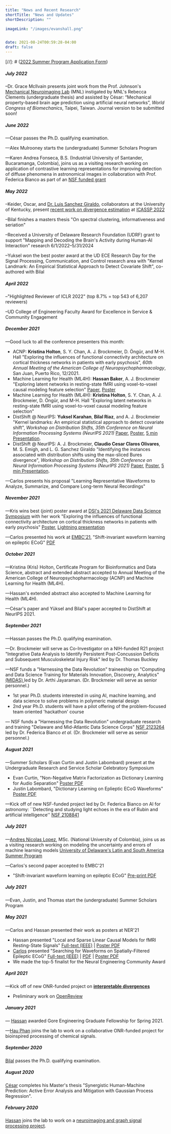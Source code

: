 ```yaml
---
title: "News and Recent Research"
shortTitle: "News and Updates"
shortDescription: ""

imageLink: "/images/evanshall.png"


date: 2021-08-24T00:59:28-04:00
draft: false
---
```



[//]: # ([2022 Summer Program Application Form](https://forms.gle/V88AeEDrZgkk2R488))


##### July 2022
–Dr. Grace McIlvain presents joint work from the Prof. Johnson's [Mechanical Neuroimaging Lab](https://mechneurolab.squarespace.com/) (MNL) instigated by MNL's  Rebecca Clements (undergraduate thesis) and assisted by César:  “Mechanical property-based brain age prediction using artificial neural networks”, _World Congress of Biomechanics_, Taipei, Taiwan. Journal version to be submitted soon!
 
##### June 2022
—César passes the Ph.D. qualifying examination.

—Alex Mulrooney starts the (undergraduate) Summer Scholars Program

—Karen Andrea Fonseca, B.S. (Industrial University of Santander, Bucaramanga, Colombia), joins us as a visiting research working on application of contrastive learning representations for improving detection of diffuse phenomena in astronomical images in collaboration with Prof. Federica Bianco as part of an [NSF funded grant](https://www.nsf.gov/awardsearch/showAward?AWD_ID=2108841) 

##### May 2022
–Keider, Oscar, and [Dr. Luis Sanchez Giraldo](https://www.engr.uky.edu/directory/luis-sanchez-giraldo), collaborators at the University of Kentucky, present [recent work on divergence estimation](https://arxiv.org/pdf/2112.01583.pdf) at [ICASSP 2022](https://ieeexplore.ieee.org/document/9747350) 

–Bilal finishes a masters thesis "On spectral clustering, informativeness and seriation"

–Received a University of Delaware Research Foundation (UDRF) grant to support "Mapping and Decoding the Brain's Activity during Human-AI Interaction" research 6/1/2022–5/31/2024

–Yuksel won the best poster award at the UD ECE Research Day for the Signal Processing, Communication, and Control research area with "Kernel Landmark: An Empirical Statistical Approach to Detect Covariate Shift", co-authored with Bilal 

##### April 2022
–"Highlighted Reviewer of ICLR 2022" (top 8.7% = top 543 of 6,207 reviewers) 

–UD College of Engineering Faculty Award for Excellence in Service & Community Engagement

##### December 2021
—Good luck to all the conference presenters this month: 
* ACNP: **Kristina Holton**, S. Y. Chan,  A. J. Brockmeier, D. Öngür, and M-H. Hall  "Exploring the influences of functional connectivity architecture on cortical thickness networks in patients with early psychosis", *60th Annual Meeting of the American College of Neuropsychopharmacology*, San Juan, Puerto Rico, 12/2021.
* Machine Learning for Health (ML4H): **Hassan Baker**, A. J. Brockmeier "Exploring latent networks in resting-state fMRI using voxel-to-voxel causal modeling feature selection" [Paper](https://arxiv.org/pdf/2111.07488.pdf), [Poster](/other/baker_poster_ML4H2021.pdf)
* Machine Learning for Health (ML4H): **Kristina Holton**, S. Y. Chan,  A. J. Brockmeier, D. Öngür, and M-H. Hall   "Exploring latent networks in resting-state fMRI using
voxel-to-voxel causal modeling feature selection"
* DistShift @ NeurIPS: **Yuksel Karahan**, **Bilal Riaz**, and A. J. Brockmeier "Kernel landmarks: An empirical statistical approach to detect covariate shift", *Workshop on Distribution Shifts, 35th Conference on Neural Information Processing Systems (NeurIPS 2021)* [Paper](https://openreview.net/pdf?id=Wu5hMMQ76OE), [Poster](/other/karahan_poster_distshift2021), [5 min Presentation](https://recorder-v3.slideslive.com/?share=56618&s=79a6864d-0cec-41ad-a152-09cceb1c6bf4).
*  DistShift @ NeurIPS: A. J. Brockmeier, **Claudio Cesar Claros Olivares**, M. S. Emigh, and  L. G. Sanchez Giraldo "Identifying the instances associated with distribution shifts using the max-sliced Bures divergence", *Workshop on Distribution Shifts, 35th Conference on Neural Information Processing Systems (NeurIPS 2021)* [Paper](https://openreview.net/pdf?id=y_s0M6OtyH_), [Poster](/other/brockmeier_poster_distshift2021), [5 min Presentation](https://recorder-v3.slideslive.com/?share=56676&s=b55c603d-1e31-4ab2-9cd7-440e5d05d64d).

—Carlos presents his proposal "Learning Representative Waveforms to Analyze, Summarize, and Compare Long-term Neural Recordings"
##### November 2021
—Kris wins best (joint) poster award at [DSI's 2021 Delaware Data Science Symposium](https://dsi.udel.edu/events/dsi-symposium-2021/)  with her work  "Exploring the influences of functional connectivity architecture on cortical thickness networks in patients with early psychosis" [Poster](https://dsi.udel.edu/files/formidable/45/kmholton.Poster-9fbc84.pdf),  [Lightning presentation](https://dsi.udel.edu/files/formidable/45/kmholton.dsi-8c51f8.mp4)

—Carlos presented his work at [EMBC'21](https://embc.embs.org/2021/), "Shift-invariant waveform learning on epileptic ECoG" [PDF](https://arxiv.org/abs/2108.03177.pdf) 

##### October 2021
—Kristina (Kris) Holton, Certificate Program for Bioinformatics and Data Science, abstract and extended abstract accepted to Annual Meeting of the American College of Neuropsychopharmacology (ACNP) and Machine Learning for Health (ML4H).

—Hassan's extended abstract also accepted to Machine Learning for Health (ML4H).

—César's paper and Yüksel and Bilal's paper accepted to DistShift at NeurIPS 2021. 

##### September 2021
—Hassan passes the Ph.D. qualifying examination.

—Dr. Brockmeier will serve as Co-Investigator on a NIH-funded R21 project  "Integrative Data Analysis to Identify Persistent Post-Concussion Deficits and Subsequent Musculoskeletal Injury Risk" led by Dr. Thomas Buckley

—NSF funds a "Harnessing the Data Revolution" traineeship on  "Computing and Data Science Training for Materials Innovation, Discovery, Analytics" [(MIDAS) ](https://sites.udel.edu/midas-nrt/) led by Dr. Arthi Jayaraman.  (Dr. Brockmeier will serve as senior personnel.)

* 1st year Ph.D. students interested in using AI, machine learning, and data science to solve problems in polymeric material design 
* 2nd year Ph.D. students will have a pilot offering of the problem-focused team oriented 'hackathon' course

 — NSF funds a "Harnessing the Data Revolution" undergraduate research and training "Delaware and Mid-Atlantic Data Science Corps" [NSF 2123264](https://www.nsf.gov/awardsearch/showAward?AWD_ID=2123264) led by Dr. Federica Bianco *et al*.  (Dr. Brockmeier will serve as senior personnel.)



##### August 2021 
—Summer Scholars (Evan Curtin and Justin Labombard) present at the Undergraduate Research and Service Scholar Celebratory Symposium
*  Evan Curtin, "Non-Negative Matrix Factorization as Dictionary Learning for Audio Separation" [Poster PDF](other/curtin_poster_summer2021.pdf) 
*  Justin Labombard, "Dictionary Learning on Eplieptic ECoG Waveforms" [Poster PDF](other/labombard_poster_summer2021.pdf) 

—Kick off of new NSF-funded project led by Dr. Federica Bianco on AI for astronomy:   ``Detecting and studying light echoes in the era of Rubin and artificial intelligence'' [NSF 2108841](https://nsf.gov/awardsearch/showAward?AWD_ID=2108841)

##### July 2021 
—[Andres Nicolas Lopez](/members/#nicolas), MSc. (National University of Colombia), joins us as a visiting research working on modeling the uncertainty and errors of machine learning models [University of Delaware's Latin and South America Summer Program](https://www.eecis.udel.edu/~arce/partnerships/summerprogram) 

—Carlos's second paper accepted to EMBC'21
*  "Shift-invariant waveform learning on epileptic ECoG" [Pre-print PDF](http://arxiv.org/abs/2108.03177) 

##### July 2021 
—Evan, Justin, and Thomas start the (undergraduate) Summer Scholars Program

##### May 2021 
—Carlos and Hassan presented their work as posters at NER'21
*  Hassan presented "Local and Sparse Linear Causal Models for fMRI Resting-State Signals" [Full-text (IEEE)](https://ieeexplore.ieee.org/document/9441242/) | [Poster PDF](/other/baker_poster_NER2021.pdf)
* [Carlos](/members/#carlos) presented "Searching for Waveforms on Spatially-Filtered Epileptic ECoG" [Full-text (IEEE)](https://ieeexplore.ieee.org/document/9441220/) | [PDF](https://arxiv.org/pdf/2103.13853.pdf) |  [Poster PDF](/other/carlos_poster_NER2021.pdf)
* We made the top-5 finalist for the Neural Engineering Community Award
 
##### April 2021 
—Kick off of new ONR-funded project on [**interpretable divergences**](/research/discrepancies/)
* Preliminary work on [OpenReview]("https://openreview.net/pdf?id=D2Fp_qheYu")

##### January 2021 
— [Hassan](/members/#hassan) awarded Gore Engineering Graduate Fellowship for Spring 2021. 

—[Hau Phan](/members/#hau) joins the lab to work on a collaborative ONR-funded project for bioinspired processing of chemical signals. 


##### September 2020 
[Bilal](/members/#bilal) passes the Ph.D. qualifying examination.

##### August 2020 
[César](/members/#cesar) completes his Master's thesis "Synergistic Human-Machine Prediction: Active Error Analysis and Mitigation with Gaussian Process Regression".

##### February 2020 
[Hassan](/members/#hassan) joins the lab to work on a [neuroimaging and graph signal processing project](/research/graph/).
